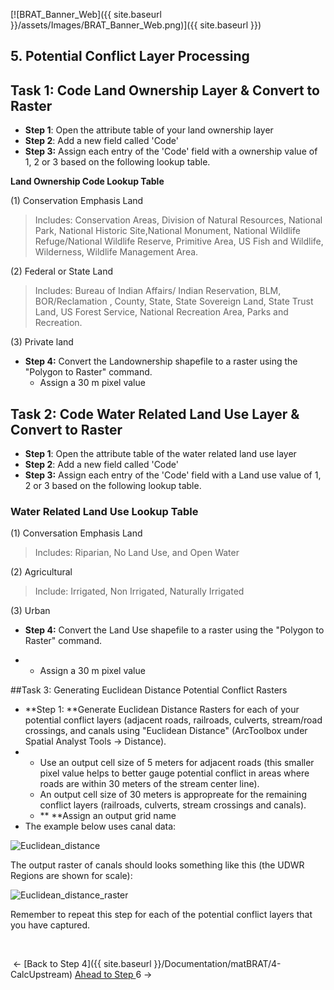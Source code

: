 [![BRAT_Banner_Web]({{ site.baseurl }}/assets/Images/BRAT_Banner_Web.png)]({{ site.baseurl }})

## 5. Potential Conflict Layer Processing

## Task 1: Code Land Ownership Layer & Convert to Raster

- **Step 1**: Open the attribute table of your land ownership layer
- **Step 2**: Add a new field called 'Code'
- **Step 3:** Assign each entry of the 'Code' field with a ownership value of 1, 2 or 3 based on the following lookup table.

**Land Ownership Code Lookup Table**

(1) Conservation Emphasis Land

> Includes: Conservation Areas, Division of Natural Resources, National Park, National Historic 					Site,National Monument, National Wildlife Refuge/National Wildlife Reserve, Primitive Area, US Fish and Wildlife, Wilderness, Wildlife Management Area.

(2) Federal or State Land

> Includes: Bureau of Indian Affairs/ Indian Reservation, BLM, BOR/Reclamation , County, State, State Sovereign Land, State Trust Land, US Forest Service, National Recreation Area, Parks and Recreation.

(3) Private land

- **Step 4:** Convert the Landownership shapefile to a raster using the "Polygon to Raster" command.
  * Assign a 30 m pixel value


## Task 2: Code Water Related Land Use Layer & Convert to Raster

* **Step 1**: Open the attribute table of the water related land use layer
* **Step 2**: Add a new field called 'Code'
* **Step 3:** Assign each entry of the 'Code' field with a Land use value of 1, 2 or 3 based on the following lookup table.


### Water Related Land Use Lookup Table

(1) Conversation Emphasis Land

>Includes: Riparian, No Land Use, and Open Water

(2) Agricultural 

>Include: Irrigated, Non Irrigated, Naturally Irrigated

(3) Urban 

- **Step 4:** Convert the Land Use shapefile to a raster using the "Polygon to Raster" command.

- - Assign a 30 m pixel value



##Task 3: Generating Euclidean Distance Potential Conflict Rasters



- **Step 1: **Generate Euclidean Distance Rasters for each of your potential conflict layers (adjacent roads, railroads, culverts, stream/road crossings, and canals using "Euclidean Distance" (ArcToolbox under Spatial Analyst Tools -> Distance). 
- - Use an output cell size of 5 meters for adjacent roads (this smaller pixel value helps to better gauge potential conflict in areas where roads are within 30 meters of the stream center line). 
  - An output cell size of 30 meters is appropreate for the remaining conflict layers (railroads, culverts, stream crossings and canals).
  - ** **Assign an output grid name
- The example below uses canal data:



![Euclidean_distance](C:\Users\A00805535\Documents\GitHub\pyBRAT\docs\assets\Images\Euclidean_distance.PNG)

The output raster of canals should looks something like this (the UDWR Regions are shown for scale):

![Euclidean_distance_raster](C:\Users\A00805535\Documents\GitHub\pyBRAT\docs\assets\Images\Euclidean_distance_raster.PNG)

Remember to repeat this step for each of the potential conflict layers that you have captured. 

​                                          

​                                                                         <- [Back to Step 4]({{ site.baseurl }}/Documentation/matBRAT/4-CalcUpstream)       [Ahead to Step ](http://brat.joewheaton.org/home/documentation/manual-implementation/beaver-dam-capacity-model/putting-attributes-on-stream-network)6 ->